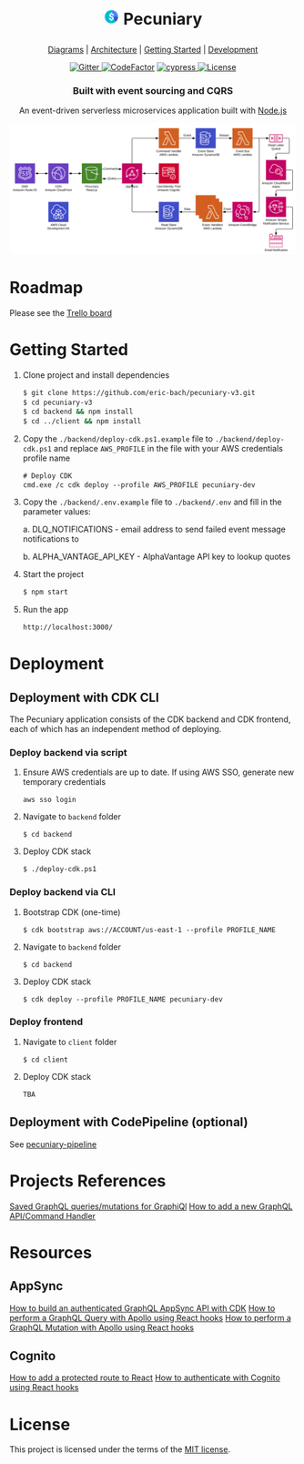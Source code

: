 <h1 align="center">
  <p align="center">
    <img src="diagrams/icon.png" height="28" width="28" alt="icon">
    Pecuniary
  </p>
</h1>

<p align="center">
  <a href="diagrams">Diagrams</a> |
  <a href="ARCHITECTURE.md">Architecture</a> |
  <a href="#getting-started">Getting Started</a> |
  <a href="#environment-setup">Development</a>
</p>

<p align="center">
  <a href="https://gitter.im/pecuniary/community">
    <img src="https://img.shields.io/gitter/room/pecuniary/community" alt="Gitter"/>
  </a>
  <a href="https://www.codefactor.io/repository/github/eric-bach/pecuniary"><img src="https://www.codefactor.io/repository/github/eric-bach/pecuniary/badge" alt="CodeFactor" /></a>
  <a href="https://cypress.io">
    <img src="https://img.shields.io/badge/cypress.io-tests-green.svg?style=flat-square" alt="cypress"/>
  </a>
  <a href="https://github.com/eric-bach/pecuniary/blob/master/LICENSE">
    <img src="https://img.shields.io/badge/license-MIT-green.svg" alt="License" />
  </a>
</p>

<h3 align="center">
  Built with event sourcing and CQRS
</h3>

<p align="center">
  An event-driven serverless microservices application built with <a href="https://nodejs.org">Node.js</a>
</p>

![Top Level](diagrams/toplevel.jpg)

# Roadmap

Please see the [Trello board](https://trello.com/b/7lA2gwTs/pecuniary)

# Getting Started

1. Clone project and install dependencies

   ```bash
   $ git clone https://github.com/eric-bach/pecuniary-v3.git
   $ cd pecuniary-v3
   $ cd backend && npm install
   $ cd ../client && npm install
   ```

2. Copy the `./backend/deploy-cdk.ps1.example` file to `./backend/deploy-cdk.ps1` and replace `AWS_PROFILE` in the file with your AWS credentials profile name

   ```
   # Deploy CDK
   cmd.exe /c cdk deploy --profile AWS_PROFILE pecuniary-dev
   ```

3. Copy the `./backend/.env.example` file to `./backend/.env` and fill in the parameter values:

   a. DLQ_NOTIFICATIONS - email address to send failed event message notifications to

   b. ALPHA_VANTAGE_API_KEY - AlphaVantage API key to lookup quotes

4. Start the project

   ```bash
   $ npm start
   ```

5. Run the app

   ```bash
   http://localhost:3000/
   ```

# Deployment

## Deployment with CDK CLI

The Pecuniary application consists of the CDK backend and CDK frontend, each of which has an independent method of deploying.

### Deploy backend via script

1. Ensure AWS credentials are up to date. If using AWS SSO, generate new temporary credentials

   ```
   aws sso login
   ```

2. Navigate to `backend` folder

   ```
   $ cd backend
   ```

3. Deploy CDK stack
   ```
   $ ./deploy-cdk.ps1
   ```

### Deploy backend via CLI

1. Bootstrap CDK (one-time)

   ```
   $ cdk bootstrap aws://ACCOUNT/us-east-1 --profile PROFILE_NAME
   ```

2. Navigate to `backend` folder

   ```
   $ cd backend
   ```

3. Deploy CDK stack
   ```
   $ cdk deploy --profile PROFILE_NAME pecuniary-dev
   ```

### Deploy frontend

1. Navigate to `client` folder

   ```
   $ cd client
   ```

2. Deploy CDK stack
   ```
   TBA
   ```

## Deployment with CodePipeline (optional)

See [pecuniary-pipeline](https://github.com/eric-bach/pecuniary-v3/blob/main/README.md)

# Projects References

[Saved GraphQL queries/mutations for GraphiQl](docs/GraphQL.md)
[How to add a new GraphQL API/Command Handler](docs/CommandHandler.md)

# Resources

## AppSync

[How to build an authenticated GraphQL AppSync API with CDK](https://github.com/dabit3/build-an-authenticated-api-with-cdk)
[How to perform a GraphQL Query with Apollo using React hooks](https://www.yannisspyrou.com/querying-app-sync-using-react-hooks)
[How to perform a GraphQL Mutation with Apollo using React hooks](ttps://www.qualityology.com/tech/connect-to-existing-aws-appsync-api-from-a-react-application/)

## Cognito

[How to add a protected route to React](https://dev.to/olumidesamuel_/implementing-protected-route-and-authentication-in-react-js-3cl4)
[How to authenticate with Cognito using React hooks](https://github.com/DevAscend/YT-AWS-Cognito-React-Tutorials)

# License

This project is licensed under the terms of the [MIT license](/LICENSE).
